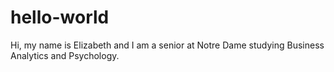 # hello-world

Hi, my name is Elizabeth and I am a senior at Notre Dame studying Business Analytics and Psychology.
